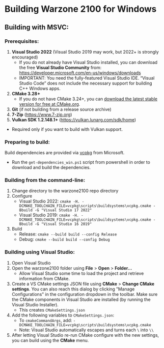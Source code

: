 # Building Warzone 2100 for Windows

## Building with MSVC:

### Prerequisites:

1. **Visual Studio 2022** (Visual Studio 2019 may work, but 2022+ is strongly encouraged)
    - If you do not already have Visual Studio installed, you can download the free **Visual Studio Community** from: https://developer.microsoft.com/en-us/windows/downloads
    - IMPORTANT: You need the fully-featured Visual Studio IDE. “Visual Studio Code” does not include the necessary support for building C++ Windows apps.
2. **CMake 3.28+**
    - If you do not have CMake 3.24+, you can [download the latest stable version for free at CMake.org](https://cmake.org/download/#latest).
3. **Git** (if not building from a release source archive)
4. **7-Zip** (https://www.7-zip.org)
5. **Vulkan SDK 1.2.148.1+** (https://vulkan.lunarg.com/sdk/home)
  - Required only if you want to build with Vulkan support.

### Preparing to build:

Build dependencies are provided via [vcpkg](https://github.com/Microsoft/vcpkg) from Microsoft.
* Run the `get-dependencies_win.ps1` script from powershell in order to download and build the dependencies.

### Building from the command-line:
1. Change directory to the warzone2100 repo directory
2. Configure
    * Visual Studio 2022: `cmake -H. -DCMAKE_TOOLCHAIN_FILE=vcpkg\scripts\buildsystems\vcpkg.cmake -Bbuild -G "Visual Studio 17 2022"`
    * Visual Studio 2019: `cmake -H. -DCMAKE_TOOLCHAIN_FILE=vcpkg\scripts\buildsystems\vcpkg.cmake -Bbuild -G "Visual Studio 16 2019"`
3. Build
    * Release: `cmake --build build --config Release`
    * Debug: `cmake --build build --config Debug`
    
### Building using Visual Studio:
 1. Open Visual Studio
 2. Open the warzone2100 folder using **File** > **Open** > **Folder...**
    - Allow Visual Studio some time to load the project and retrieve information from CMake.
 3. Create a VS CMake settings JSON file using **CMake** > **Change CMake settings**. You can also reach this dialog by clicking "Manage Configurations" in the configuration dropdown in the toolbar. Make sure the CMake components in Visual Studio are installed (by running the Visual Studio Installer).
    - This creates `CMakeSettings.json`
 4. Add the following variables to `CMakeSettings.json`:
    - To `cmakeCommandArgs`, add: `-DCMAKE_TOOLCHAIN_FILE=vcpkg\scripts\buildsystems\vcpkg.cmake`
    - Note: Visual Studio automatically escapes and turns each `\` into `\\`
 5. After letting Visual Studio re-run CMake configure with the new settings, you can build using the **CMake** menu.
